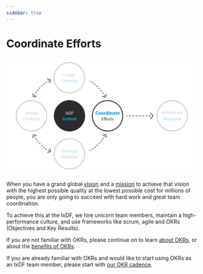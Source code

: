 ```yaml
---
sidebar: true
---
```


# Coordinate Efforts

![](../images/hero-coordination.svg)

When you have a grand global [vision](/achieve-purpose/vision.md) and a [mission](/achieve-purpose) to achieve that vision with the highest possible quality at the lowest possible cost for millions of people, you are only going to succeed with hard work and great team coordination.

To achieve this at the IxDF, we hire unicorn team members, maintain a high-performance culture, and use frameworks like scrum, agile and OKRs (Objectives and Key Results).

If you are not familiar with OKRs, please continue on to learn [about OKRs](/coordinate-efforts/why-okrs.md), or about the [benefits of OKRs](/coordinate-efforts/benefits-of-okrs.md).

If you are already familiar with OKRs and would like to start using OKRs as an IxDF team member, please start with [our OKR cadence](/coordinate-efforts/okr-cadence.md).
